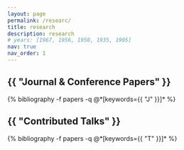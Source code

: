 ```yaml
---
layout: page
permalink: /researc/
title: research
description: research 
# years: [1967, 1956, 1950, 1935, 1905]
nav: true
nav_order: 1
---
```

<!-- _pages/research.md -->
<div class="research">

<h2 class="Journal & Conference Papers">{{ "Journal & Conference Papers" }}</h2>
  {% bibliography -f papers -q @*[keywords={{ "J" }}]* %}

<h2 class="Contributed Talks">{{ "Contributed Talks" }}</h2>
  {% bibliography -f papers -q @*[keywords={{ "T" }}]* %}

</div> 
